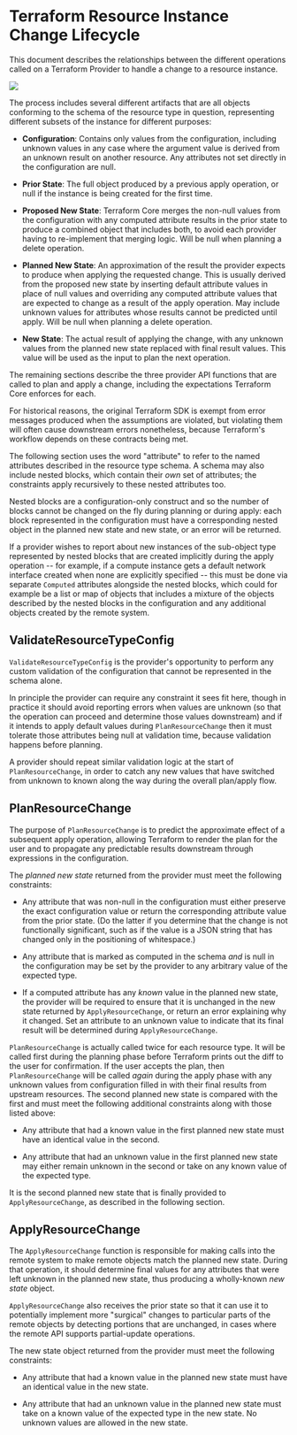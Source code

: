 # Terraform Resource Instance Change Lifecycle

This document describes the relationships between the different operations
called on a Terraform Provider to handle a change to a resource instance.

![](https://gist.githubusercontent.com/apparentlymart/c4e401cdb724fa5b866850c78569b241/raw/fefa90ce625c240d5323ea28c92943c2917e36e3/resource_instance_change_lifecycle.png)

The process includes several different artifacts that are all objects
conforming to the schema of the resource type in question, representing
different subsets of the instance for different purposes:

* **Configuration**: Contains only values from the configuration, including
  unknown values in any case where the argument value is derived from an
  unknown result on another resource. Any attributes not set directly in the
  configuration are null.

* **Prior State**: The full object produced by a previous apply operation, or
  null if the instance is being created for the first time.

* **Proposed New State**: Terraform Core merges the non-null values from
  the configuration with any computed attribute results in the prior state
  to produce a combined object that includes both, to avoid each provider
  having to re-implement that merging logic. Will be null when planning a
  delete operation.

* **Planned New State**: An approximation of the result the provider expects
  to produce when applying the requested change. This is usually derived from
  the proposed new state by inserting default attribute values in place of
  null values and overriding any computed attribute values that are expected
  to change as a result of the apply operation. May include unknown values
  for attributes whose results cannot be predicted until apply. Will be null
  when planning a delete operation.

* **New State**: The actual result of applying the change, with any unknown
  values from the planned new state replaced with final result values. This
  value will be used as the input to plan the next operation.

The remaining sections describe the three provider API functions that are
called to plan and apply a change, including the expectations Terraform Core
enforces for each.

For historical reasons, the original Terraform SDK is exempt from error
messages produced when the assumptions are violated, but violating them will
often cause downstream errors nonetheless, because Terraform's workflow
depends on these contracts being met.

The following section uses the word "attribute" to refer to the named
attributes described in the resource type schema. A schema may also include
nested blocks, which contain their _own_ set of attributes; the constraints
apply recursively to these nested attributes too.

Nested blocks are a configuration-only construct and so the number of blocks
cannot be changed on the fly during planning or during apply: each block
represented in the configuration must have a corresponding nested object in
the planned new state and new state, or an error will be returned.

If a provider wishes to report about new instances of the sub-object type
represented by nested blocks that are created implicitly during the apply
operation -- for example, if a compute instance gets a default network
interface created when none are explicitly specified -- this must be done via
separate `Computed` attributes alongside the nested blocks, which could for
example be a list or map of objects that includes a mixture of the objects
described by the nested blocks in the configuration and any additional objects
created by the remote system.

## ValidateResourceTypeConfig

`ValidateResourceTypeConfig` is the provider's opportunity to perform any
custom validation of the configuration that cannot be represented in the schema
alone.

In principle the provider can require any constraint it sees fit here, though
in practice it should avoid reporting errors when values are unknown (so that
the operation can proceed and determine those values downstream) and if
it intends to apply default values during `PlanResourceChange` then it must
tolerate those attributes being null at validation time, because validation
happens before planning.

A provider should repeat similar validation logic at the start of
`PlanResourceChange`, in order to catch any new
values that have switched from unknown to known along the way during the
overall plan/apply flow.

## PlanResourceChange

The purpose of `PlanResourceChange` is to predict the approximate effect of
a subsequent apply operation, allowing Terraform to render the plan for the
user and to propagate any predictable results downstream through expressions
in the configuration.

The _planned new state_ returned from the provider must meet the following
constraints:

* Any attribute that was non-null in the configuration must either preserve
  the exact configuration value or return the corresponding attribute value
  from the prior state. (Do the latter if you determine that the change is not
  functionally significant, such as if the value is a JSON string that has
  changed only in the positioning of whitespace.)

* Any attribute that is marked as computed in the schema _and_ is null in the
  configuration may be set by the provider to any arbitrary value of the
  expected type.

* If a computed attribute has any _known_ value in the planned new state, the
  provider will be required to ensure that it is unchanged in the new state
  returned by `ApplyResourceChange`, or return an error explaining why it
  changed. Set an attribute to an unknown value to indicate that its final
  result will be determined during `ApplyResourceChange`.

`PlanResourceChange` is actually called twice for each resource type.
It will be called first during the planning phase before Terraform prints out
the diff to the user for confirmation. If the user accepts the plan, then
`PlanResourceChange` will be called _again_ during the apply phase with any
unknown values from configuration filled in with their final results from
upstream resources. The second planned new state is compared with the first
and must meet the following additional constraints along with those listed
above:

* Any attribute that had a known value in the first planned new state must
  have an identical value in the second.

* Any attribute that had an unknown value in the first planned new state may
  either remain unknown in the second or take on any known value of the
  expected type.

It is the second planned new state that is finally provided to
`ApplyResourceChange`, as described in the following section.

## ApplyResourceChange

The `ApplyResourceChange` function is responsible for making calls into the
remote system to make remote objects match the planned new state. During that
operation, it should determine final values for any attributes that were left
unknown in the planned new state, thus producing a wholly-known _new state_
object.

`ApplyResourceChange` also receives the prior state so that it can use it
to potentially implement more "surgical" changes to particular parts of
the remote objects by detecting portions that are unchanged, in cases where the
remote API supports partial-update operations.

The new state object returned from the provider must meet the following
constraints:

* Any attribute that had a known value in the planned new state must have an
  identical value in the new state.

* Any attribute that had an unknown value in the planned new state must take
  on a known value of the expected type in the new state. No unknown values
  are allowed in the new state.
